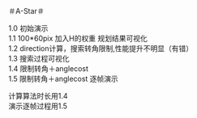 ＃A-Star＃

1.0   初始演示  
1.1   100*60pix  加入H的权重 规划结果可视化  
1.2   direction计算，搜索转角限制,性能提升不明显（有错）  
1.3   搜索过程可视化　  
1.4   限制转角＋anglecost   
1.5   限制转角＋anglecost  逐帧演示  




计算算法时长用1.4  
演示逐帧过程用1.5  

